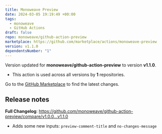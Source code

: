 ```yaml
---
title: Monoweave Preview
date: 2024-03-05 19:19:49 +00:00
tags:
  - monoweave
  - GitHub Actions
draft: false
repo: monoweave/github-action-preview
marketplace: https://github.com/marketplace/actions/monoweave-preview
version: v1.1.0
dependentsNumber: "1"
---
```



Version updated for **monoweave/github-action-preview** to version **v1.1.0**.
- This action is used across all versions by **1** repositories.

Go to the [GitHub Marketplace](https://github.com/marketplace/actions/monoweave-preview) to find the latest changes.

## Release notes

**Full Changelog**: https://github.com/monoweave/github-action-preview/compare/v1.0.0...v1.1.0

- Adds some new inputs: `preview-comment-title` and `no-changes-message`

